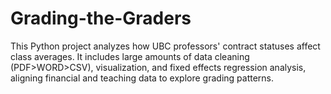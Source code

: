 # Grading-the-Graders
This Python project analyzes how UBC professors' contract statuses affect class averages. It includes large amounts of data cleaning (PDF>WORD>CSV), visualization, and fixed effects regression analysis, aligning financial and teaching data to explore grading patterns.
